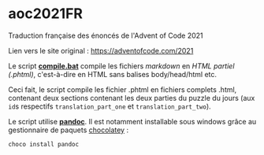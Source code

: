 # aoc2021FR

Traduction française des énoncés de l'Advent of Code 2021

Lien vers le site original : https://adventofcode.com/2021

Le script **[compile.bat](https://github.com/openhivefr/aoc2021fr/blob/master/compile.bat)** compile les fichiers *markdown* en *HTML partiel (.phtml)*, c'est-à-dire en HTML sans balises body/head/html etc.

Ceci fait, le script compile les fichier .phtml en fichiers complets .html, contenant deux sections contenant les deux parties du puzzle du jours (aux `id`s respectifs `translation_part_one` et `translation_part_two`).

Le script utilise **[pandoc](https://pandoc.org)**. Il est notamment installable sous windows grâce au gestionnaire de paquets [chocolatey](https://chocolatey.org/) :
```bat
choco install pandoc
```